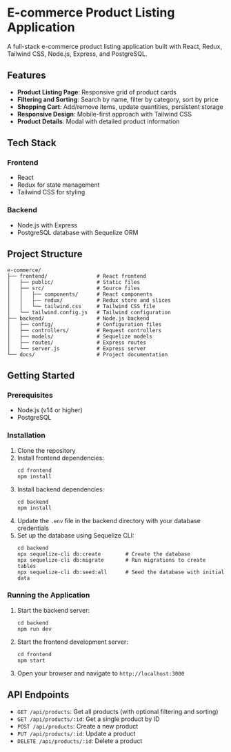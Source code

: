 # E-commerce Product Listing Application

A full-stack e-commerce product listing application built with React, Redux, Tailwind CSS, Node.js, Express, and PostgreSQL.

## Features

- **Product Listing Page**: Responsive grid of product cards
- **Filtering and Sorting**: Search by name, filter by category, sort by price
- **Shopping Cart**: Add/remove items, update quantities, persistent storage
- **Responsive Design**: Mobile-first approach with Tailwind CSS
- **Product Details**: Modal with detailed product information

## Tech Stack

### Frontend
- React
- Redux for state management
- Tailwind CSS for styling

### Backend
- Node.js with Express
- PostgreSQL database with Sequelize ORM

## Project Structure

```
e-commerce/
├── frontend/                # React frontend
│   ├── public/              # Static files
│   ├── src/                 # Source files
│   │   ├── components/      # React components
│   │   ├── redux/           # Redux store and slices
│   │   └── tailwind.css     # Tailwind CSS file
│   └── tailwind.config.js   # Tailwind configuration
├── backend/                 # Node.js backend
│   ├── config/              # Configuration files
│   ├── controllers/         # Request controllers
│   ├── models/              # Sequelize models
│   ├── routes/              # Express routes
│   └── server.js            # Express server
└── docs/                    # Project documentation
```

## Getting Started

### Prerequisites

- Node.js (v14 or higher)
- PostgreSQL

### Installation

1. Clone the repository
2. Install frontend dependencies:
   ```
   cd frontend
   npm install
   ```
3. Install backend dependencies:
   ```
   cd backend
   npm install
   ```
4. Update the `.env` file in the backend directory with your database credentials
5. Set up the database using Sequelize CLI:
   ```
   cd backend
   npx sequelize-cli db:create        # Create the database
   npx sequelize-cli db:migrate       # Run migrations to create tables
   npx sequelize-cli db:seed:all      # Seed the database with initial data
   ```

### Running the Application

1. Start the backend server:
   ```
   cd backend
   npm run dev
   ```
2. Start the frontend development server:
   ```
   cd frontend
   npm start
   ```
3. Open your browser and navigate to `http://localhost:3000`

## API Endpoints

- `GET /api/products`: Get all products (with optional filtering and sorting)
- `GET /api/products/:id`: Get a single product by ID
- `POST /api/products`: Create a new product
- `PUT /api/products/:id`: Update a product
- `DELETE /api/products/:id`: Delete a product
